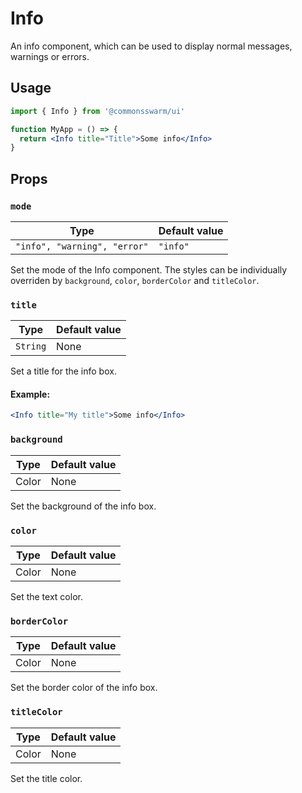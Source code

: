 # Info

An info component, which can be used to display normal messages, warnings or errors.

## Usage

```jsx
import { Info } from '@commonsswarm/ui'

function MyApp = () => {
  return <Info title="Title">Some info</Info>
}
```

## Props

### `mode`

| Type                         | Default value |
| ---------------------------- | ------------- |
| `"info", "warning", "error"` | `"info"`      |

Set the mode of the Info component. The styles can be individually overriden by `background`, `color`, `borderColor` and `titleColor`.

### `title`

| Type     | Default value |
| -------- | ------------- |
| `String` | None          |

Set a title for the info box.

#### Example:

```jsx
<Info title="My title">Some info</Info>
```

### `background`

| Type  | Default value |
| ----- | ------------- |
| Color | None          |

Set the background of the info box.

### `color`

| Type  | Default value |
| ----- | ------------- |
| Color | None          |

Set the text color.

### `borderColor`

| Type  | Default value |
| ----- | ------------- |
| Color | None          |

Set the border color of the info box.

### `titleColor`

| Type  | Default value |
| ----- | ------------- |
| Color | None          |

Set the title color.
